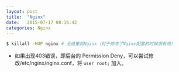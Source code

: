 ```yaml
---
layout: post
title:  "Nginx"
date:   2015-07-17 08:16:42
categories: Nginx
---
```


```bash
$ killall -HUP nginx # 无缝重启Nginx（对于修改了Nginx配置的时候很有用）
```

* 如果出现403错误，即后台的 Permission Deny，可以尝试修改/etc/nginx/nginx.conf，将 `user root;` 加入。


